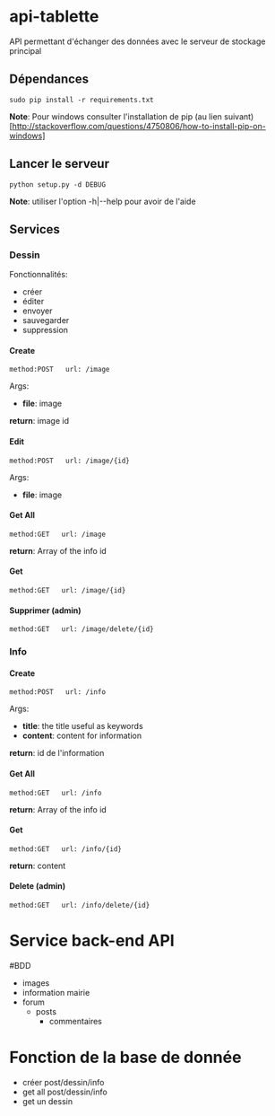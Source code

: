 # api-tablette

API permettant d'échanger des données avec le serveur de stockage principal

## Dépendances

```
sudo pip install -r requirements.txt
```
**Note**: Pour windows consulter l'installation de pip (au lien suivant)[http://stackoverflow.com/questions/4750806/how-to-install-pip-on-windows]

## Lancer le serveur

```
python setup.py -d DEBUG
```
**Note**: utiliser l'option -h|--help pour avoir de l'aide

## Services

### Dessin

Fonctionnalités:
  * créer
  * éditer
  * envoyer
  * sauvegarder
  * suppression

#### Create
```
method:POST   url: /image
```
Args:
  * **file**: image

**return**: image id

#### Edit
```
method:POST   url: /image/{id}
```
Args:
  * **file**: image

#### Get All
```
method:GET   url: /image
```
**return**: Array of the info id

#### Get
```
method:GET   url: /image/{id}
```

#### Supprimer (admin)
```
method:GET   url: /image/delete/{id}
```

### Info

#### Create
```
method:POST   url: /info
```
Args:
  * **title**: the title useful as keywords
  * **content**: content for information

**return**: id de l'information

#### Get All
```
method:GET   url: /info
```
**return**: Array of the info id

#### Get
```
method:GET   url: /info/{id}
```
**return**: content

#### Delete (admin)
```
method:GET   url: /info/delete/{id}
```

# Service back-end API

#BDD

- images
- information mairie
- forum
  - posts
    - commentaires


# Fonction de la base de donnée

- créer post/dessin/info
- get all post/dessin/info
- get un dessin
